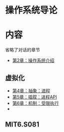 # 操作系统导论



# 内容

省略了对话的章节



* [第2章：操作系统介绍]()

## 虚拟化

* [第4章：抽象：进程]()
* [第5章：插叙：进程API]()
* [第6章：机制：受限执行]()
* 



## MIT6.S081

